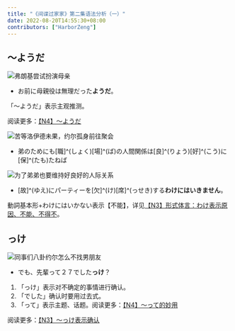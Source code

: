 ```yaml
---
title: "《间谍过家家》第二集语法分析（一）"
date: 2022-08-20T14:55:30+08:00
contributors: ["HarborZeng"]
---
```


## ～ようだ

![弗朗基尝试扮演母亲](https://tellyouwhat-static-1251995834.cos.ap-chongqing.myqcloud.com/images/image-20220821102656207.png)

- お前に母親役は無理だった**ようだ**。

「～ようだ」表示主观推测。

阅读更多：[【N4】～ようだ](/grammar/n4/ようだ/)

![苦等洛伊德未果，约尔孤身前往聚会](https://tellyouwhat-static-1251995834.cos.ap-chongqing.myqcloud.com/images/image-20220814141417974.png)

- 弟のためにも[職]^(しょく)[場]^(ば)の人間関係は[良]^(りょう)[好]^(こう)に[保]^(たも)たねば

![为了弟弟也要维持好良好的人际关系](https://tellyouwhat-static-1251995834.cos.ap-chongqing.myqcloud.com/images/image-20220814141912689.png)

- [故]^(ゆえ)にパーティーを[欠]^(け)[席]^(っせき)する**わけにはいきません**。

動詞基本形+わけにはいかない表示【不能】，详见[【N3】形式体言：わけ表示原因、不能、不得不](/grammar/n3/形式体言わけ/)。

## っけ

![同事们八卦约尔怎么不找男朋友](https://tellyouwhat-static-1251995834.cos.ap-chongqing.myqcloud.com/images/image-20220821105834783.png)

- でも、先輩って２７でした**っけ**？

1. 「っけ」表示对不确定的事情进行确认。
2. 「でした」确认时要用过去式。
3. 「って」表示主题、话题。阅读更多：[【N4】～って的妙用](/grammar/n4/って的妙用/)

阅读更多：[【N3】～っけ表示确认](/grammar/n3/っけ/)

